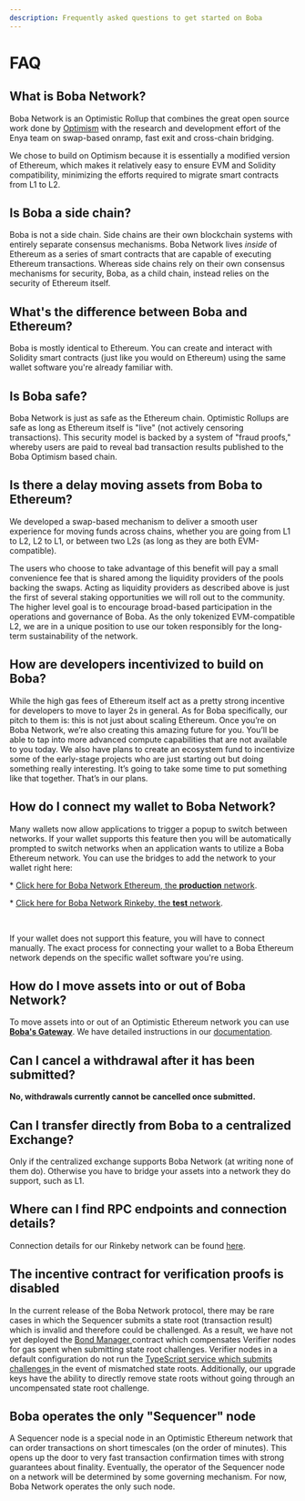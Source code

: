 ```yaml
---
description: Frequently asked questions to get started on Boba
---
```


# FAQ

## What is Boba Network?

Boba Network is an Optimistic Rollup that combines the great open source work done by [Optimism](https://community.optimism.io) with the research and development effort of the Enya team on swap-based onramp, fast exit and cross-chain bridging.

We chose to build on Optimism because it is essentially a modified version of Ethereum, which makes it relatively easy to ensure EVM and Solidity compatibility, minimizing the efforts required to migrate smart contracts from L1 to L2.

## Is Boba a side chain?

Boba is not a side chain. Side chains are their own blockchain systems with entirely separate consensus mechanisms. Boba Network lives _inside_ of Ethereum as a series of smart contracts that are capable of executing Ethereum transactions. Whereas side chains rely on their own consensus mechanisms for security, Boba, as a child chain, instead relies on the security of Ethereum itself.

## What's the difference between Boba and Ethereum?

Boba is mostly identical to Ethereum. You can create and interact with Solidity smart contracts (just like you would on Ethereum) using the same wallet software you're already familiar with.

## Is Boba safe?

Boba Network is just as safe as the Ethereum chain. Optimistic Rollups are safe as long as Ethereum itself is "live" (not actively censoring transactions). This security model is backed by a system of "fraud proofs," whereby users are paid to reveal bad transaction results published to the Boba Optimism based chain.

## Is there a delay moving assets from Boba to Ethereum?

We developed a swap-based mechanism to deliver a smooth user experience for moving funds across chains, whether you are going from L1 to L2, L2 to L1, or between two L2s (as long as they are both EVM-compatible).

The users who choose to take advantage of this benefit will pay a small convenience fee that is shared among the liquidity providers of the pools backing the swaps. Acting as liquidity providers as described above is just the first of several staking opportunities we will roll out to the community. The higher level goal is to encourage broad-based participation in the operations and governance of Boba. As the only tokenized EVM-compatible L2, we are in a unique position to use our token responsibly for the long-term sustainability of the network.

## How are developers incentivized to build on Boba? <a href="f274" id="f274"></a>

While the high gas fees of Ethereum itself act as a pretty strong incentive for developers to move to layer 2s in general. As for Boba specifically, our pitch to them is: this is not just about scaling Ethereum. Once you’re on Boba Network, we’re also creating this amazing future for you. You’ll be able to tap into more advanced compute capabilities that are not available to you today. We also have plans to create an ecosystem fund to incentivize some of the early-stage projects who are just starting out but doing something really interesting. It’s going to take some time to put something like that together. That’s in our plans.

## How do I connect my wallet to Boba Network? <a href="038a" id="038a"></a>

Many wallets now allow applications to trigger a popup to switch between networks. If your wallet supports this feature then you will be automatically prompted to switch networks when an application wants to utilize a Boba Ethereum network. You can use the bridges to add the network to your wallet right here:

\* [Click here for Boba Network Ethereum, the **production** network](https://gateway.boba.network).

\* [Click here for Boba Network Rinkeby, the **test** network](https://gateway.rinkeby.boba.network).

‍

If your wallet does not support this feature, you will have to connect manually. The exact process for connecting your wallet to a Boba Ethereum network depends on the specific wallet software you're using.

## How do I move assets into or out of Boba Network? <a href="038a" id="038a"></a>

To move assets into or out of an Optimistic Ethereum network you can use [**Boba's Gateway**](https://gateway.boba.network). We have detailed instructions in our [documentation](user-docs/how-to-bridge.md).

## Can I cancel a withdrawal after it has been submitted? <a href="038a" id="038a"></a>

**No, withdrawals currently cannot be cancelled once submitted.**

## Can I transfer directly from Boba to a centralized Exchange? <a href="038a" id="038a"></a>

Only if the centralized exchange supports Boba Network (at writing none of them do). Otherwise you have to bridge your assets into a network they do support, such as L1.

## Where can I find RPC endpoints and connection details? <a href="038a" id="038a"></a>

Connection details for our Rinkeby network can be found [here](developer-docs/rinkeby-testnet/rinkeby-links.md).

## The incentive contract for verification proofs is disabled

In the current release of the Boba Network protocol, there may be rare cases in which the Sequencer submits a state root (transaction result) which is invalid and therefore could be challenged. As a result, we have not yet deployed the [Bond Manager ](https://github.com/omgnetwork/optimism/blob/develop/packages/contracts/contracts/optimistic-ethereum/OVM/verification/OVM\_BondManager.sol)contract which compensates Verifier nodes for gas spent when submitting state root challenges. Verifier nodes in a default configuration do not run the [TypeScript service which submits challenges ](https://github.com/ethereum-optimism/optimism/blob/8d67991aba584c1703692ea46273ea8a1ef45f56/packages/contracts/test/contracts/OVM/verification/OVM\_FraudVerifier.spec.ts)in the event of mismatched state roots. Additionally, our upgrade keys have the ability to directly remove state roots without going through an uncompensated state root challenge.

## Boba operates the only "Sequencer" node

A Sequencer node is a special node in an Optimistic Ethereum network that can order transactions on short timescales (on the order of minutes). This opens up the door to very fast transaction confirmation times with strong guarantees about finality. Eventually, the operator of the Sequencer node on a network will be determined by some governing mechanism. For now, Boba Network operates the only such node.
